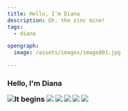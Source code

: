 ```yaml
---
title: Hello, I'm Diana
description: Oh, the zinc mine!
tags:
  - diana

opengraph:
  image: /assets/images/image001.jpg

---
```


<h3>Hello, I'm Diana</3>

![It begins](images/001.jpg)
![](./images/002.jpg)
![](./images/003.jpg)
![](./images/004.jpg)
![](./images/005.png)
![](./images/006.jpg)
